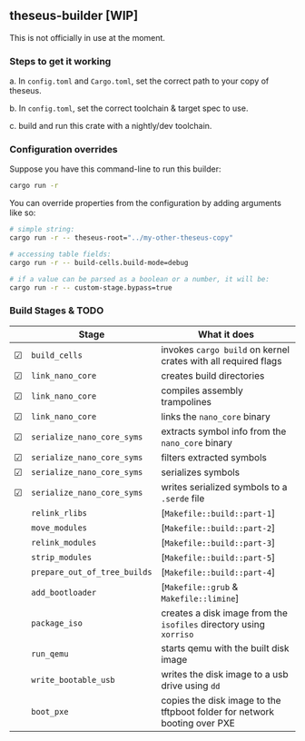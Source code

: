## theseus-builder [WIP]

This is not officially in use at the moment.

### Steps to get it working

a. In `config.toml` and `Cargo.toml`, set the correct path to your copy of theseus.

b. In `config.toml`, set the correct toolchain & target spec to use.

c. build and run this crate with a nightly/dev toolchain.

### Configuration overrides

Suppose you have this command-line to run this builder:
```sh
cargo run -r
```

You can override properties from the configuration by adding arguments like so:
```sh
# simple string:
cargo run -r -- theseus-root="../my-other-theseus-copy"

# accessing table fields:
cargo run -r -- build-cells.build-mode=debug

# if a value can be parsed as a boolean or a number, it will be:
cargo run -r -- custom-stage.bypass=true
```

### Build Stages & TODO

|  | Stage | What it does |
|---|---|---|
| ☑ | `build_cells` | invokes  `cargo build`  on kernel crates with all required flags |
| ☑ | `link_nano_core` | creates build directories |
| ☑ | `link_nano_core` | compiles assembly trampolines |
| ☑ | `link_nano_core` | links the `nano_core` binary |
| ☑ | `serialize_nano_core_syms` | extracts symbol info from the `nano_core` binary |
| ☑ | `serialize_nano_core_syms` | filters extracted symbols |
| ☑ | `serialize_nano_core_syms` | serializes symbols |
| ☑ | `serialize_nano_core_syms` | writes serialized symbols to a `.serde` file |
|  | `relink_rlibs` | [`Makefile::build::part-1`] |
|  | `move_modules` | [`Makefile::build::part-2`] |
|  | `relink_modules` | [`Makefile::build::part-3`] |
|  | `strip_modules` | [`Makefile::build::part-5`] |
|  | `prepare_out_of_tree_builds` | [`Makefile::build::part-4`] |
|  | `add_bootloader` | [`Makefile::grub` & `Makefile::limine`] |
|  | `package_iso` | creates a disk image from the `isofiles` directory using `xorriso` |
|  | `run_qemu` | starts qemu with the built disk image |
|  | `write_bootable_usb` | writes the disk image to a usb drive using `dd` |
|  | `boot_pxe` | copies the disk image to the tftpboot folder for network booting over PXE |